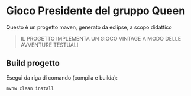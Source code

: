 # Gioco Presidente del gruppo Queen
Questo è un progetto maven, generato da eclipse, a scopo didattico

> IL PROGETTO IMPLEMENTA UN GIOCO VINTAGE A MODO DELLE AVVENTURE TESTUALI


## Build progetto

Esegui da riga di comando (compila e builda):

```
mvnw clean install
```